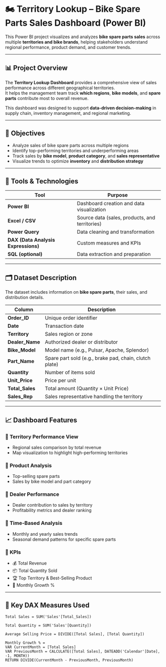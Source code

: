 # 🏍️ Territory Lookup – Bike Spare Parts Sales Dashboard (Power BI)

This Power BI project visualizes and analyzes **bike spare parts sales** across multiple **territories and bike brands**, helping stakeholders understand regional performance, product demand, and customer trends.

---

## 📊 Project Overview

The **Territory Lookup Dashboard** provides a comprehensive view of sales performance across different geographical territories.  
It helps the management team track **which regions**, **bike models**, and **spare parts** contribute most to overall revenue.

This dashboard was designed to support **data-driven decision-making** in supply chain, inventory management, and regional marketing.

---

## 🎯 Objectives

- Analyze sales of bike spare parts across multiple regions  
- Identify top-performing territories and underperforming areas  
- Track sales by **bike model**, **product category**, and **sales representative**  
- Visualize trends to optimize **inventory** and **distribution strategy**

---

## 🧰 Tools & Technologies

| Tool | Purpose |
|------|----------|
| **Power BI** | Dashboard creation and data visualization |
| **Excel / CSV** | Source data (sales, products, and territories) |
| **Power Query** | Data cleaning and transformation |
| **DAX (Data Analysis Expressions)** | Custom measures and KPIs |
| **SQL (optional)** | Data extraction and preparation |

---

## 🗂️ Dataset Description

The dataset includes information on **bike spare parts**, their sales, and distribution details.

| Column | Description |
|---------|-------------|
| **Order_ID** | Unique order identifier |
| **Date** | Transaction date |
| **Territory** | Sales region or zone |
| **Dealer_Name** | Authorized dealer or distributor |
| **Bike_Model** | Model name (e.g., Pulsar, Apache, Splendor) |
| **Part_Name** | Spare part sold (e.g., brake pad, chain, clutch plate) |
| **Quantity** | Number of items sold |
| **Unit_Price** | Price per unit |
| **Total_Sales** | Total amount (Quantity × Unit Price) |
| **Sales_Rep** | Sales representative handling the territory |

---

## 📈 Dashboard Features

### 🔹 **Territory Performance View**
- Regional sales comparison by total revenue  
- Map visualization to highlight high-performing territories  

### 🔹 **Product Analysis**
- Top-selling spare parts  
- Sales by bike model and part category  

### 🔹 **Dealer Performance**
- Dealer contribution to sales by territory  
- Profitability metrics and dealer ranking  

### 🔹 **Time-Based Analysis**
- Monthly and yearly sales trends  
- Seasonal demand patterns for specific spare parts  

### 🔹 **KPIs**
- 💰 Total Revenue  
- 📦 Total Quantity Sold  
- 🏆 Top Territory & Best-Selling Product  
- 📅 Monthly Growth %

---

## 🧮 Key DAX Measures Used

```DAX
Total Sales = SUM('Sales'[Total_Sales])

Total Quantity = SUM('Sales'[Quantity])

Average Selling Price = DIVIDE([Total Sales], [Total Quantity])

Monthly Growth % =
VAR CurrentMonth = [Total Sales]
VAR PreviousMonth = CALCULATE([Total Sales], DATEADD('Calendar'[Date], -1, MONTH))
RETURN DIVIDE(CurrentMonth - PreviousMonth, PreviousMonth)
